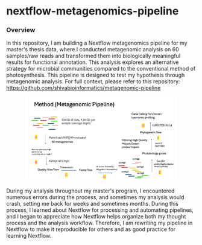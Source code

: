 # nextflow-metagenomics-pipeline

### Overview
In this repository, I am building a Nextflow metagenomics pipeline for my master's thesis data, where I conducted metagenomic analysis on 60 samples/raw reads and transformed them into biologically meaningful results for functional annotation. This analysis explores an alternative strategy for microbial communities compared to the conventional method of photosynthesis. This pipeline is designed to test my hypothesis through metagenomic analysis. For full context, please refer to this repository: https://github.com/shivabioinformatics/metagenomic-pipeline

<p align="center">
  <img src="metagenomic_diagram.png" width="400"/>
</p>

During my analysis throughout my master's program, I encountered numerous errors during the process, and sometimes my analysis would crash, setting me back for weeks and sometimes months.
During this process, I learned about Nextflow for processing and automating pipelines, and I began to appreciate how Nextflow helps organize both my thought process and the analysis workflow.
Therefore, I am rewriting my pipeline in Nextflow to make it reproducible for others and as good practice for learning Nextflow.
